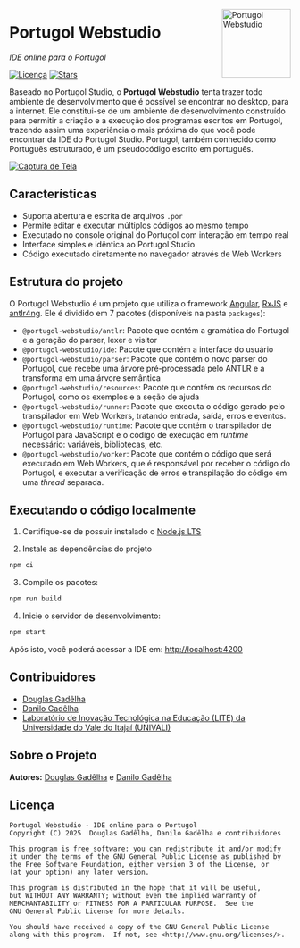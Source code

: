 <a href="https://portugol.dev/"><img src="./packages/ide/src/assets/lightbulb.svg" width="123px" alt="Portugol Webstudio" align="right"></a>

# Portugol Webstudio

_IDE online para o Portugol_

[![Licença](https://img.shields.io/badge/licen%C3%A7a-GPL-blue.svg)](https://github.com/dgadelha/Portugol-Webstudio/blob/master/LICENSE)
[![Stars](https://img.shields.io/github/stars/dgadelha/Portugol-Webstudio)](https://github.com/dgadelha/Portugol-Webstudio/stargazers)

Baseado no Portugol Studio, o **Portugol Webstudio** tenta trazer todo ambiente de desenvolvimento que é possível se encontrar no desktop, para a internet. Ele constitui-se de um ambiente de desenvolvimento construído para permitir a criação e a execução dos programas escritos em Portugol, trazendo assim uma experiência o mais próxima do que você pode encontrar da IDE do Portugol Studio. Portugol, também conhecido como Português estruturado, é um pseudocódigo escrito em português.

[![Captura de Tela](.github/screenshot.png)](https://portugol.dev/)

## Características

- Suporta abertura e escrita de arquivos `.por`
- Permite editar e executar múltiplos códigos ao mesmo tempo
- Executado no console original do Portugol com interação em tempo real
- Interface simples e idêntica ao Portugol Studio
- Código executado diretamente no navegador através de Web Workers

## Estrutura do projeto

O Portugol Webstudio é um projeto que utiliza o framework [Angular](https://angular.io/), [RxJS](https://rxjs.dev/) e [antlr4ng](https://github.com/mike-lischke/antlr4ng). Ele é dividido em 7 pacotes (disponíveis na pasta `packages`):

- `@portugol-webstudio/antlr`: Pacote que contém a gramática do Portugol e a geração do parser, lexer e visitor
- `@portugol-webstudio/ide`: Pacote que contém a interface do usuário
- `@portugol-webstudio/parser`: Pacote que contém o novo parser do Portugol, que recebe uma árvore pré-processada pelo ANTLR e a transforma em uma árvore semântica
- `@portugol-webstudio/resources`: Pacote que contém os recursos do Portugol, como os exemplos e a seção de ajuda
- `@portugol-webstudio/runner`: Pacote que executa o código gerado pelo transpilador em Web Workers, tratando entrada, saída, erros e eventos.
- `@portugol-webstudio/runtime`: Pacote que contém o transpilador de Portugol para JavaScript e o código de execução em _runtime_ necessário: variáveis, bibliotecas, etc.
- `@portugol-webstudio/worker`: Pacote que contém o código que será executado em Web Workers, que é responsável por receber o código do Portugol, e executar a verificação de erros e transpilação do código em uma _thread_ separada.

## Executando o código localmente

1. Certifique-se de possuir instalado o [Node.js LTS](https://nodejs.org/pt-br/download/)

2. Instale as dependências do projeto

```sh
npm ci
```

3. Compile os pacotes:

```sh
npm run build
```

4. Inicie o servidor de desenvolvimento:

```sh
npm start
```

Após isto, você poderá acessar a IDE em: [http://localhost:4200](http://localhost:4200)

## Contribuidores

- [Douglas Gadêlha](https://github.com/dgadelha)
- [Danilo Gadêlha](https://github.com/dngadelha)
- [Laboratório de Inovação Tecnológica na Educação (LITE) da Universidade do Vale do Itajaí (UNIVALI)](https://github.com/UNIVALI-LITE)

## Sobre o Projeto

**Autores:** [Douglas Gadêlha](mailto:dgadelha@live.com) e [Danilo Gadêlha](mailto:dngadelha@outlook.com)

## Licença

    Portugol Webstudio - IDE online para o Portugol
    Copyright (C) 2025  Douglas Gadêlha, Danilo Gadêlha e contribuidores

    This program is free software: you can redistribute it and/or modify
    it under the terms of the GNU General Public License as published by
    the Free Software Foundation, either version 3 of the License, or
    (at your option) any later version.

    This program is distributed in the hope that it will be useful,
    but WITHOUT ANY WARRANTY; without even the implied warranty of
    MERCHANTABILITY or FITNESS FOR A PARTICULAR PURPOSE.  See the
    GNU General Public License for more details.

    You should have received a copy of the GNU General Public License
    along with this program.  If not, see <http://www.gnu.org/licenses/>.
